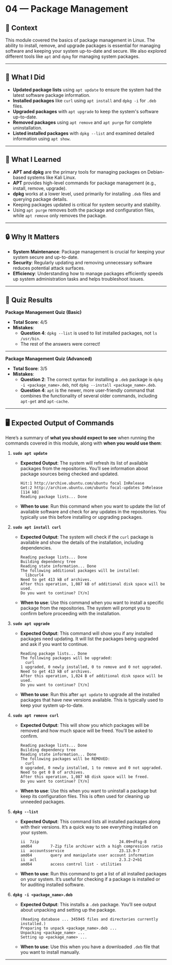 
# 04 — Package Management

## 🧩 Context  
This module covered the basics of package management in Linux. The ability to install, remove, and upgrade packages is essential for managing software and keeping your system up-to-date and secure. We also explored different tools like `apt` and `dpkg` for managing system packages.

---

## 🔧 What I Did
- **Updated package lists** using `apt update` to ensure the system had the latest software package information.
- **Installed packages** like `curl` using `apt install` and `dpkg -i` for `.deb` files.
- **Upgraded packages** with `apt upgrade` to keep the system's software up-to-date.
- **Removed packages** using `apt remove` and `apt purge` for complete uninstallation.
- **Listed installed packages** with `dpkg --list` and examined detailed information using `apt show`.

---

## 🧠 What I Learned
- **APT and dpkg** are the primary tools for managing packages on Debian-based systems like Kali Linux.
- **APT** provides high-level commands for package management (e.g., install, remove, upgrade).
- **dpkg** works at a lower level, used primarily for installing `.deb` files and querying package details.
- Keeping packages updated is critical for system security and stability.
- Using `apt purge` removes both the package and configuration files, while `apt remove` only removes the package.

---

## 🔒 Why It Matters
- **System Maintenance**: Package management is crucial for keeping your system secure and up-to-date.
- **Security**: Regularly updating and removing unnecessary software reduces potential attack surfaces.
- **Efficiency**: Understanding how to manage packages efficiently speeds up system administration tasks and helps troubleshoot issues.

---

## 🔑 Quiz Results

**Package Management Quiz (Basic)**  
- **Total Score**: 4/5  
- **Mistakes**:  
  - **Question 4**: `dpkg --list` is used to list installed packages, not `ls /usr/bin`.  
  - The rest of the answers were correct!

---

**Package Management Quiz (Advanced)**  
- **Total Score**: 3/5  
- **Mistakes**:  
  - **Question 2**: The correct syntax for installing a `.deb` package is `dpkg -i <package_name>.deb`, not `dpkg --install <package_name>.deb`.  
  - **Question 4**: `apt` is the newer, more user-friendly command that combines the functionality of several older commands, including `apt-get` and `apt-cache`.

---

## 🖥️ Expected Output of Commands

Here’s a summary of **what you should expect to see** when running the commands covered in this module, along with **when you would use them**:

1. **`sudo apt update`**
   - **Expected Output**: The system will refresh its list of available packages from the repositories. You’ll see information about package sources being checked and updated.
     ```
     Hit:1 http://archive.ubuntu.com/ubuntu focal InRelease
     Get:2 http://archive.ubuntu.com/ubuntu focal-updates InRelease [114 kB]
     Reading package lists... Done
     ```
   - **When to use**: Run this command when you want to update the list of available software and check for any updates in the repositories. You typically use this before installing or upgrading packages.

2. **`sudo apt install curl`**
   - **Expected Output**: The system will check if the `curl` package is available and show the details of the installation, including dependencies.
     ```
     Reading package lists... Done
     Building dependency tree       
     Reading state information... Done
     The following additional packages will be installed:
       libcurl4
     Need to get 413 kB of archives.
     After this operation, 1,087 kB of additional disk space will be used.
     Do you want to continue? [Y/n]
     ```
   - **When to use**: Use this command when you want to install a specific package from the repositories. The system will prompt you to confirm before proceeding with the installation.

3. **`sudo apt upgrade`**
   - **Expected Output**: This command will show you if any installed packages need updating. It will list the packages being upgraded and ask if you want to continue.
     ```
     Reading package lists... Done
     The following packages will be upgraded:
       curl
     1 upgraded, 0 newly installed, 0 to remove and 0 not upgraded.
     Need to get 413 kB of archives.
     After this operation, 1,024 B of additional disk space will be used.
     Do you want to continue? [Y/n]
     ```
   - **When to use**: Run this after `apt update` to upgrade all the installed packages that have new versions available. This is typically used to keep your system up-to-date.

4. **`sudo apt remove curl`**
   - **Expected Output**: This will show you which packages will be removed and how much space will be freed. You’ll be asked to confirm.
     ```
     Reading package lists... Done
     Building dependency tree       
     Reading state information... Done
     The following packages will be REMOVED:
       curl
     0 upgraded, 0 newly installed, 1 to remove and 0 not upgraded.
     Need to get 0 B of archives.
     After this operation, 1,087 kB disk space will be freed.
     Do you want to continue? [Y/n]
     ```
   - **When to use**: Use this when you want to uninstall a package but keep its configuration files. This is often used for cleaning up unneeded packages.

5. **`dpkg --list`**
   - **Expected Output**: This command lists all installed packages along with their versions. It’s a quick way to see everything installed on your system.
     ```
     ii  7zip                                   24.09+dfsg-8                             amd64        7-Zip file archiver with a high compression ratio
     ii  accountsservice                        23.13.9-7                                amd64        query and manipulate user account information
     ii  acl                                    2.3.2-2+b1                               amd64        access control list - utilities
     ```
   - **When to use**: Run this command to get a list of all installed packages on your system. It’s useful for checking if a package is installed or for auditing installed software.

6. **`dpkg -i <package_name>.deb`**
   - **Expected Output**: This installs a `.deb` package. You’ll see output about unpacking and setting up the package.
     ```
     (Reading database ... 345945 files and directories currently installed.)
     Preparing to unpack <package_name>.deb ...
     Unpacking <package_name> ...
     Setting up <package_name> ...
     ```
   - **When to use**: Use this when you have a downloaded `.deb` file that you want to install manually.

---
